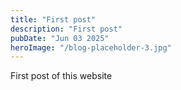 ```yaml
---
title: "First post"
description: "First post"
pubDate: "Jun 03 2025"
heroImage: "/blog-placeholder-3.jpg"
---
```


First post of this website
